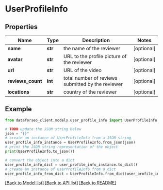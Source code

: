 # UserProfileInfo


## Properties

Name | Type | Description | Notes
------------ | ------------- | ------------- | -------------
**name** | **str** | the name of the reviewer | [optional] 
**avatar** | **str** | URL to the profile picture of the reviewer | [optional] 
**url** | **str** | URL of the video | [optional] 
**reviews_count** | **int** | total number of reviews submitted by the reviewer | [optional] 
**locations** | **str** | country of the reviewer | [optional] 

## Example

```python
from dataforseo_client.models.user_profile_info import UserProfileInfo

# TODO update the JSON string below
json = "{}"
# create an instance of UserProfileInfo from a JSON string
user_profile_info_instance = UserProfileInfo.from_json(json)
# print the JSON string representation of the object
print(UserProfileInfo.to_json())

# convert the object into a dict
user_profile_info_dict = user_profile_info_instance.to_dict()
# create an instance of UserProfileInfo from a dict
user_profile_info_from_dict = UserProfileInfo.from_dict(user_profile_info_dict)
```
[[Back to Model list]](../README.md#documentation-for-models) [[Back to API list]](../README.md#documentation-for-api-endpoints) [[Back to README]](../README.md)


